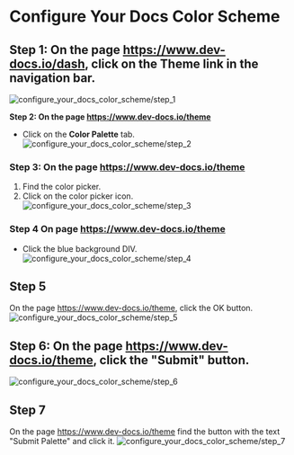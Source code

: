 
  
  # Configure Your Docs Color Scheme

## Step 1: On the page https://www.dev-docs.io/dash, click on the Theme link in the navigation bar.
![configure_your_docs_color_scheme/step_1](/img/configure_your_docs_color_scheme/step_1.png)

**Step 2: On the page https://www.dev-docs.io/theme**

- Click on the **Color Palette** tab.
![configure_your_docs_color_scheme/step_2](/img/configure_your_docs_color_scheme/step_2.png)

### Step 3: On the page https://www.dev-docs.io/theme
1. Find the color picker.
2. Click on the color picker icon.
![configure_your_docs_color_scheme/step_3](/img/configure_your_docs_color_scheme/step_3.png)

### Step 4 On page https://www.dev-docs.io/theme

- Click the blue background DIV.
![configure_your_docs_color_scheme/step_4](/img/configure_your_docs_color_scheme/step_4.png)

## Step 5
On the page https://www.dev-docs.io/theme, click the OK button.
![configure_your_docs_color_scheme/step_5](/img/configure_your_docs_color_scheme/step_5.png)

## Step 6: On the page https://www.dev-docs.io/theme, click the "Submit" button.
![configure_your_docs_color_scheme/step_6](/img/configure_your_docs_color_scheme/step_6.png)

## Step 7
On the page https://www.dev-docs.io/theme find the button with the text "Submit Palette" and click it.
![configure_your_docs_color_scheme/step_7](/img/configure_your_docs_color_scheme/step_7.png)
  
  